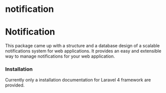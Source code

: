 notification
============

# Notification

This package came up with a structure and a database design of a 
scalable notifications system for web applications. It provides
an easy and extensible way to manage notifications for your web 
application. 

### Installation

Currently only a installation documentation for Laravel 4 framework
are provided.



